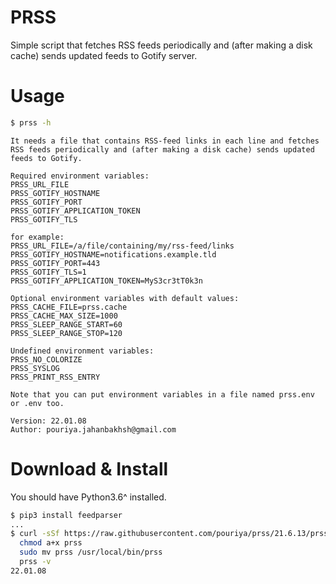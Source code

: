 # PRSS
Simple script that fetches RSS feeds periodically and (after making a disk cache) sends updated feeds to Gotify server.  


# Usage
```sh
$ prss -h
```
```text
It needs a file that contains RSS-feed links in each line and fetches RSS feeds periodically and (after making a disk cache) sends updated feeds to Gotify.

Required environment variables:
PRSS_URL_FILE
PRSS_GOTIFY_HOSTNAME
PRSS_GOTIFY_PORT
PRSS_GOTIFY_APPLICATION_TOKEN
PRSS_GOTIFY_TLS

for example:
PRSS_URL_FILE=/a/file/containing/my/rss-feed/links
PRSS_GOTIFY_HOSTNAME=notifications.example.tld
PRSS_GOTIFY_PORT=443
PRSS_GOTIFY_TLS=1
PRSS_GOTIFY_APPLICATION_TOKEN=MyS3cr3tT0k3n

Optional environment variables with default values:
PRSS_CACHE_FILE=prss.cache
PRSS_CACHE_MAX_SIZE=1000
PRSS_SLEEP_RANGE_START=60
PRSS_SLEEP_RANGE_STOP=120

Undefined environment variables:
PRSS_NO_COLORIZE
PRSS_SYSLOG
PRSS_PRINT_RSS_ENTRY

Note that you can put environment variables in a file named prss.env or .env too.

Version: 22.01.08
Author: pouriya.jahanbakhsh@gmail.com
```

# Download & Install
You should have Python3.6^ installed.
```sh
$ pip3 install feedparser
...
$ curl -sSf https://raw.githubusercontent.com/pouriya/prss/21.6.13/prss.py > prss && \
  chmod a+x prss                                                                  && \
  sudo mv prss /usr/local/bin/prss                                                && \
  prss -v
22.01.08
```

